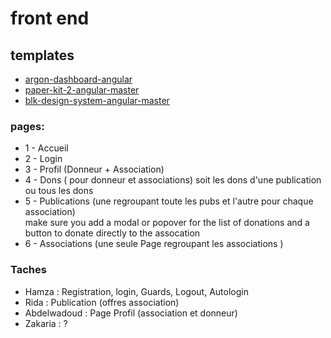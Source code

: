 # front end

## templates
* [argon-dashboard-angular](https://codeload.github.com/creativetimofficial/argon-dashboard-angular/zip/master)
* [paper-kit-2-angular-master](https://codeload.github.com/creativetimofficial/paper-kit-2-angular/zip/master)
* [blk-design-system-angular-master](https://codeload.github.com/creativetimofficial/blk-design-system-angular/zip/master)

### pages: 
* 1 - Accueil 
* 2 - Login
* 3 - Profil (Donneur + Association)
* 4 - Dons ( pour donneur et associations) soit les dons d'une publication ou tous les dons
* 5 - Publications (une regroupant toute les pubs et l'autre pour chaque association)  
      make sure you add a modal or popover for the list of donations and a button to donate directly to the assocation  
* 6 - Associations (une seule Page regroupant les associations ) 

### Taches
*   Hamza       :   Registration, login, Guards, Logout, Autologin
*   Rida        :   Publication (offres association) 
*   Abdelwadoud :   Page Profil (association et donneur)
*   Zakaria     :   ?

